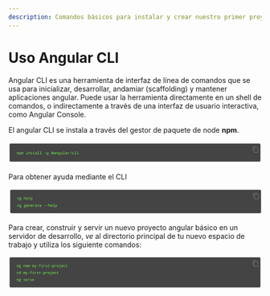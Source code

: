 ```yaml
---
description: Comandos básicos para instalar y crear nuestro primer proyecto
---
```


# Uso Angular CLI

Angular CLI es una herramienta de interfaz de línea de comandos que se usa para inicializar, desarrollar, andamiar \(scaffolding\) y mantener aplicaciones angular. Puede usar la herramienta directamente en un shell de comandos, o indirectamente a través de una interfaz de usuario interactiva, como Angular Console.

El angular CLI se instala a través del gestor de paquete de node **npm**.

![](../../.gitbook/assets/image%20%281%29.png)

Para obtener ayuda mediante el CLI

![](../../.gitbook/assets/image.png)

Para crear, construir y servir un nuevo proyecto angular básico en un servidor de desarrollo, _ve_ al directorio principal de tu nuevo espacio de trabajo y utiliza los siguiente comandos:

![](../../.gitbook/assets/image%20%282%29.png)



